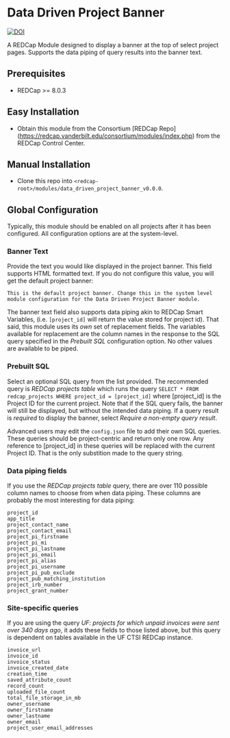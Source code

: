 # Data Driven Project Banner

[![DOI](https://zenodo.org/badge/190222172.svg)](https://zenodo.org/badge/latestdoi/190222172)

A REDCap Module designed to display a banner at the top of select project pages. Supports the data piping of query results into the banner text.

## Prerequisites
- REDCap >= 8.0.3

## Easy Installation
- Obtain this module from the Consortium [REDCap Repo] (https://redcap.vanderbilt.edu/consortium/modules/index.php) from the REDCap Control Center.

## Manual Installation
- Clone this repo into `<redcap-root>/modules/data_driven_project_banner_v0.0.0`.

## Global Configuration

Typically, this module should be enabled on all projects after it has been configured.  All configuration options are at the system-level.

### Banner Text

Provide the text you would like displayed in the project banner. This field supports HTML formatted text. If you do not configure this value, you will get the default project banner:

```
This is the default project banner. Change this in the system level
module configuration for the Data Driven Project Banner module.
```

The banner text field also supports data piping akin to REDCap Smart Variables, (i.e. `[project_id]` will return the value stored for project id). That said, this module uses its _own_ set of replacement fields. The variables available for replacement are the column names in the response to the SQL query specified in the _Prebuilt SQL_ configuration option. No other values are available to be piped.

### Prebuilt SQL

Select an optional SQL query from the list provided. The recommended query is _REDCap projects table_ which runs the query `SELECT * FROM redcap_projects WHERE project_id = [project_id]` where [project_id] is the Project ID for the current project. Note that if the SQL query fails, the banner will still be displayed, but without the intended data piping. If a query result is _required_ to display the banner, select _Require a non-empty query result_.

Advanced users may edit the `config.json` file to add their own SQL queries. These queries should be project-centric and return only one row. Any reference to [project_id] in these queries will be replaced with the current Project ID.  That is the only substition made to the query string.

### Data piping fields

If you use the _REDCap projects table_ query, there are over 110 possible column names to choose from when data piping. These columns are probably the most interesting for data piping:

```
project_id
app_title
project_contact_name
project_contact_email
project_pi_firstname
project_pi_mi
project_pi_lastname
project_pi_email
project_pi_alias
project_pi_username
project_pi_pub_exclude
project_pub_matching_institution
project_irb_number
project_grant_number
```

### Site-specific queries

If you are using the query _UF: projects for which unpaid invoices were sent over 340 days ago_, it adds these fields to those listed above, but this query is dependent on tables available in the UF CTSI REDCap instance.

```
invoice_url
invoice_id
invoice_status
invoice_created_date
creation_time
saved_attribute_count
record_count
uploaded_file_count
total_file_storage_in_mb
owner_username
owner_firstname
owner_lastname
owner_email
project_user_email_addresses
```
